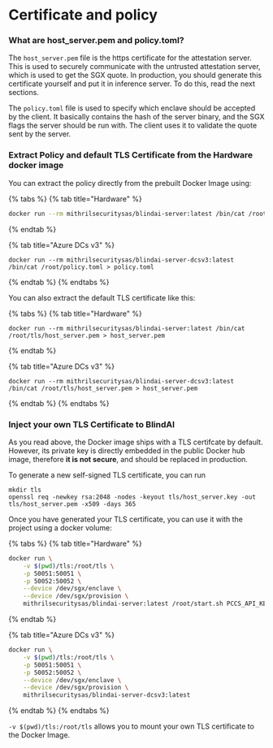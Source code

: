 # Certificate and policy

### What are host\_server.pem and policy.toml?

The `host_server.pem` file is the https certificate for the attestation server. This is used to securely communicate with the untrusted attestation server, which is used to get the SGX quote. In production, you should generate this certificate yourself and put it in inference server. To do this, read the next sections.

The `policy.toml` file is used to specify which enclave should be accepted by the client. It basically contains the hash of the server binary, and the SGX flags the server should be run with. The client uses it to validate the quote sent by the server.

### Extract Policy and default TLS Certificate from the Hardware docker image

You can extract the policy directly from the prebuilt Docker Image using:

{% tabs %}
{% tab title="Hardware" %}
```bash
docker run --rm mithrilsecuritysas/blindai-server:latest /bin/cat /root/policy.toml > policy.toml
```
{% endtab %}

{% tab title="Azure DCs v3" %}
```
docker run --rm mithrilsecuritysas/blindai-server-dcsv3:latest /bin/cat /root/policy.toml > policy.toml
```
{% endtab %}
{% endtabs %}

You can also extract the default TLS certificate like this:

{% tabs %}
{% tab title="Hardware" %}
```
docker run --rm mithrilsecuritysas/blindai-server:latest /bin/cat /root/tls/host_server.pem > host_server.pem
```
{% endtab %}

{% tab title="Azure DCs v3" %}
```
docker run --rm mithrilsecuritysas/blindai-server-dcsv3:latest /bin/cat /root/tls/host_server.pem > host_server.pem
```
{% endtab %}
{% endtabs %}

### Inject your own TLS Certificate to BlindAI

As you read above, the Docker image ships with a TLS certifcate by default. However, its private key is directly embedded in the public Docker hub image, therefore **it is not secure**, and should be replaced in production.

To generate a new self-signed TLS certificate, you can run

```
mkdir tls
openssl req -newkey rsa:2048 -nodes -keyout tls/host_server.key -out tls/host_server.pem -x509 -days 365
```

Once you have generated your TLS certificate, you can use it with the project using a docker volume:

{% tabs %}
{% tab title="Hardware" %}
```bash
docker run \
    -v $(pwd)/tls:/root/tls \
    -p 50051:50051 \
    -p 50052:50052 \
    --device /dev/sgx/enclave \
    --device /dev/sgx/provision \
    mithrilsecuritysas/blindai-server:latest /root/start.sh PCCS_API_KEY
```
{% endtab %}

{% tab title="Azure DCs v3" %}
```bash
docker run \
    -v $(pwd)/tls:/root/tls \
    -p 50051:50051 \
    -p 50052:50052 \
    --device /dev/sgx/enclave \
    --device /dev/sgx/provision \
    mithrilsecuritysas/blindai-server-dcsv3:latest
```
{% endtab %}
{% endtabs %}

`-v $(pwd)/tls:/root/tls` allows you to mount your own TLS certificate to the Docker Image.&#x20;
